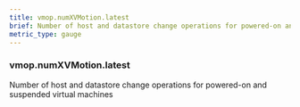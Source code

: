 ```yaml
---
title: vmop.numXVMotion.latest
brief: Number of host and datastore change operations for powered-on and suspended virtual machines
metric_type: gauge
---
```

### vmop.numXVMotion.latest

Number of host and datastore change operations for powered-on and suspended virtual machines